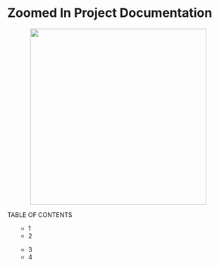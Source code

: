 # Zoomed In Project Documentation 
<div align="center">
  <img src="https://svgsilh.com/svg/146020.svg"  height="400" align="center" />
</div>

TABLE OF CONTENTS
<ol>
  <ul>
    <li>1</li>
    <li>2</li>
</ul>
  <ul>
    <li>3</li>
    <li>4</li>
</ul>
</ol>

